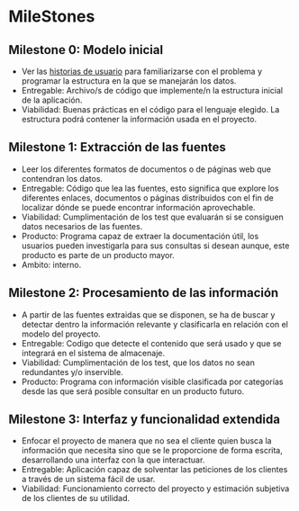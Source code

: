 # MileStones

## Milestone 0: Modelo inicial
- Ver las [historias de usuario](HUs.md) para familiarizarse con el problema y programar la estructura en la que se manejarán los datos.
- Entregable: Archivo/s de código que implemente/n la estructura inicial de la aplicación.
- Viabilidad: Buenas prácticas en el código para el lenguaje elegido. La estructura podrá contener la información usada en el proyecto.

## Milestone 1: Extracción de las fuentes
- Leer los diferentes formatos de documentos o de páginas web que contendran los datos.
- Entregable: Código que lea las fuentes, esto significa que explore los diferentes enlaces, documentos o páginas distribuidos con el fin de localizar dónde se puede encontrar información aprovechable.
- Viabilidad: Cumplimentación de los test que evaluarán si se consiguen datos necesarios de las fuentes.
- Producto: Programa capaz de extraer la documentación útil, los usuarios pueden investigarla para sus consultas si desean aunque, este producto es parte de un producto mayor.
- Ambito: interno.

## Milestone 2: Procesamiento de las información 
 - A partir de las fuentes extraidas que se disponen, se ha de buscar y detectar dentro la información relevante y clasificarla en relación con el modelo del proyecto.
 - Entregable: Codigo que detecte el contenido que será usado y que se integrará en el sistema de almacenaje.
 - Viabilidad: Cumplimentación de los test, que los datos no sean redundantes y/o inservible.
 - Producto: Programa con información visible clasificada por categorías desde las que será posible consultar en un producto futuro.

## Milestone 3: Interfaz y funcionalidad extendida
- Enfocar el proyecto de manera que no sea el cliente quien busca la información que necesita sino que se le proporcione de forma escrita, desarrollando una interfaz con la que interactuar.
- Entregable: Aplicación capaz de solventar las peticiones de los clientes a través de un sistema fácil de usar.
- Viabilidad: Funcionamiento correcto del proyecto y estimación subjetiva de los clientes de su utilidad.
